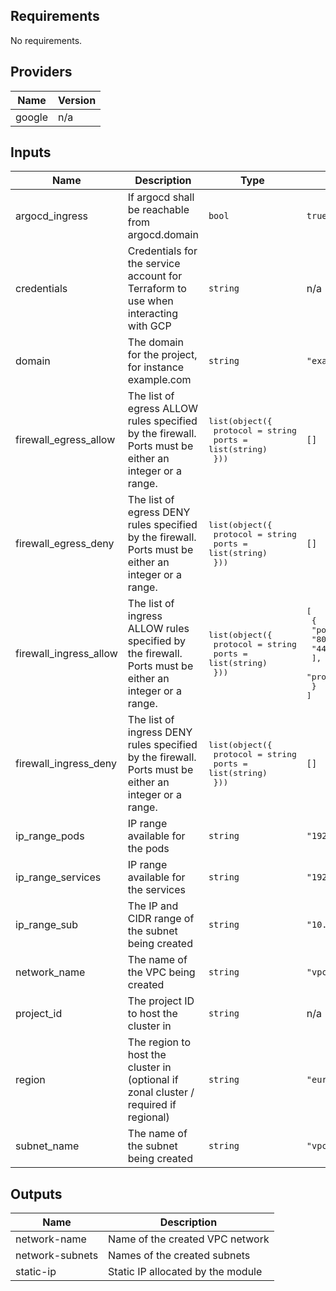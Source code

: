 ## Requirements

No requirements.

## Providers

| Name | Version |
|------|---------|
| google | n/a |

## Inputs

| Name | Description | Type | Default | Required |
|------|-------------|------|---------|:--------:|
| argocd\_ingress | If argocd shall be reachable from argocd.domain | `bool` | `true` | no |
| credentials | Credentials for the service account for Terraform to use when interacting with GCP | `string` | n/a | yes |
| domain | The domain for the project, for instance example.com | `string` | `"example.com"` | no |
| firewall\_egress\_allow | The list of egress ALLOW rules specified by the firewall. Ports must be either an integer or a range. | <pre>list(object({<br>    protocol = string<br>    ports    = list(string)<br>  }))</pre> | `[]` | no |
| firewall\_egress\_deny | The list of egress DENY rules specified by the firewall. Ports must be either an integer or a range. | <pre>list(object({<br>    protocol = string<br>    ports    = list(string)<br>  }))</pre> | `[]` | no |
| firewall\_ingress\_allow | The list of ingress ALLOW rules specified by the firewall. Ports must be either an integer or a range. | <pre>list(object({<br>    protocol = string<br>    ports    = list(string)<br>  }))</pre> | <pre>[<br>  {<br>    "ports": [<br>      "80",<br>      "443"<br>    ],<br>    "protocol": "tcp"<br>  }<br>]</pre> | no |
| firewall\_ingress\_deny | The list of ingress DENY rules specified by the firewall. Ports must be either an integer or a range. | <pre>list(object({<br>    protocol = string<br>    ports    = list(string)<br>  }))</pre> | `[]` | no |
| ip\_range\_pods | IP range available for the pods | `string` | `"192.168.0.0/18"` | no |
| ip\_range\_services | IP range available for the services | `string` | `"192.168.64.0/18"` | no |
| ip\_range\_sub | The IP and CIDR range of the subnet being created | `string` | `"10.0.0.0/17"` | no |
| network\_name | The name of the VPC being created | `string` | `"vpc-network"` | no |
| project\_id | The project ID to host the cluster in | `string` | n/a | yes |
| region | The region to host the cluster in (optional if zonal cluster / required if regional) | `string` | `"europe-west1"` | no |
| subnet\_name | The name of the subnet being created | `string` | `"vpc-subnet"` | no |

## Outputs

| Name | Description |
|------|-------------|
| network-name | Name of the created VPC network |
| network-subnets | Names of the created subnets |
| static-ip | Static IP allocated by the module |

